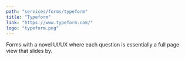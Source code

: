 ```yaml
---
path: "services/forms/typeform"
title: "Typeform"
link: "https://www.typeform.com/"
logo: "typeform.png"
---
```


Forms with a novel UI/UX where each question is essentially a full page view that slides by.
